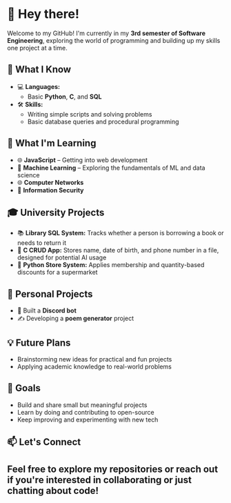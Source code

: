 # 👋 Hey there!

Welcome to my GitHub! I'm currently in my **3rd semester of Software Engineering**, exploring the world of programming and building up my skills one project at a time.

## 🧠 What I Know

- 💻 **Languages:**  
  - Basic **Python**, **C**, and **SQL**
- 🛠️ **Skills:**  
  - Writing simple scripts and solving problems  
  - Basic database queries and procedural programming

## 🔭 What I'm Learning

- 🌐 **JavaScript** – Getting into web development  
- 🤖 **Machine Learning** – Exploring the fundamentals of ML and data science
- 🌐 **Computer Networks**  
- 🔐 **Information Security** 
## 🎓 University Projects

- 📚 **Library SQL System:** Tracks whether a person is borrowing a book or needs to return it  
- 📝 **C CRUD App:** Stores name, date of birth, and phone number in a file, designed for potential AI usage
- 🛒 **Python Store System:** Applies membership and quantity-based discounts for a supermarket
## 🧪 Personal Projects

- 🤖 Built a **Discord bot**  
- ✍️ Developing a **poem generator** project

## 💡 Future Plans

- Brainstorming new ideas for practical and fun projects  
- Applying academic knowledge to real-world problems

## 🎯 Goals

- Build and share small but meaningful projects  
- Learn by doing and contributing to open-source  
- Keep improving and experimenting with new tech

## 📫 Let's Connect

Feel free to explore my repositories or reach out if you're interested in collaborating or just chatting about code!
---
